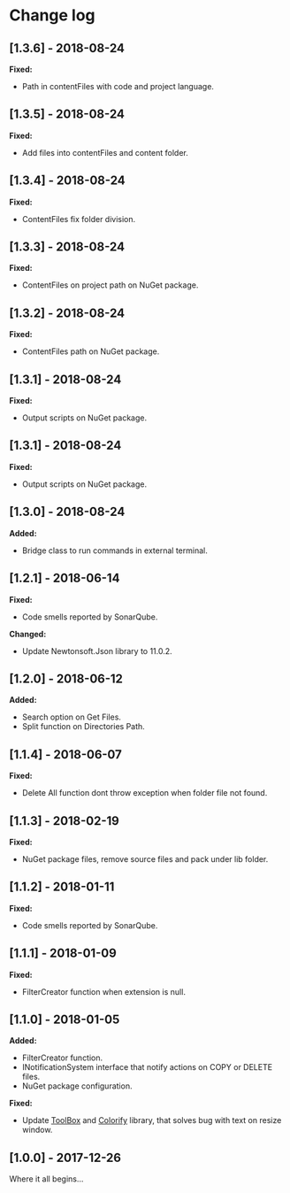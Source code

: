 # Change log

<!-- http://keepachangelog.com/en/0.3.0/ 
Added       for new features.
Changed     for changes in existing functionality.
Deprecated  for once-stable features removed in upcoming releases.
Removed     for deprecated features removed in this release.
Fixed       for any bug fixes.
Security    to invite users to upgrade in case of vulnerabilities.
-->

## [1.3.6] - 2018-08-24

**Fixed:**

* Path in contentFiles with code and project language.

## [1.3.5] - 2018-08-24

**Fixed:**

* Add files into contentFiles and content folder.

## [1.3.4] - 2018-08-24

**Fixed:**

* ContentFiles fix folder division.

## [1.3.3] - 2018-08-24

**Fixed:**

* ContentFiles on project path on NuGet package.

## [1.3.2] - 2018-08-24

**Fixed:**

* ContentFiles path on NuGet package.


## [1.3.1] - 2018-08-24

**Fixed:**

* Output scripts on NuGet package.

## [1.3.1] - 2018-08-24

**Fixed:**

* Output scripts on NuGet package.

## [1.3.0] - 2018-08-24

**Added:**

* Bridge class to run commands in external terminal.

## [1.2.1] - 2018-06-14

**Fixed:**

* Code smells reported by SonarQube.

**Changed:**

* Update Newtonsoft.Json library to 11.0.2.

## [1.2.0] - 2018-06-12

**Added:**

* Search option on Get Files.
* Split function on Directories Path.

## [1.1.4] - 2018-06-07

**Fixed:**

* Delete All function dont throw exception when folder file not found.

## [1.1.3] - 2018-02-19

**Fixed:**

* NuGet package files, remove source files and pack under lib folder.

## [1.1.2] - 2018-01-11

**Fixed:**

* Code smells reported by SonarQube.

## [1.1.1] - 2018-01-09

**Fixed:**

* FilterCreator function when extension is null.

## [1.1.0] - 2018-01-05

**Added:**

* FilterCreator function.
* INotificationSystem interface that notify actions on COPY or DELETE files.
* NuGet package configuration.

**Fixed:**

* Update [ToolBox](https://github.com/equiman/toolbox) and [Colorify](https://github.com/equiman/colorify) library, that solves bug with text on resize window.

## [1.0.0] - 2017-12-26

Where it all begins...